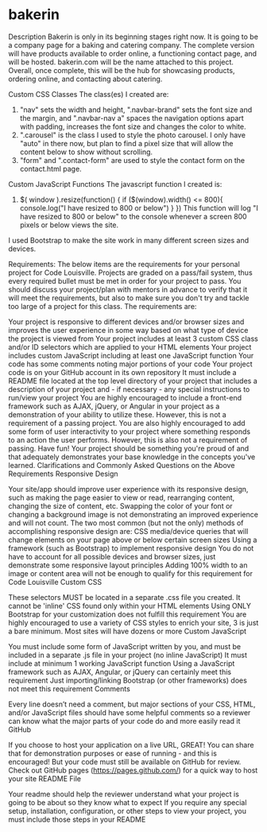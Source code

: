 # bakerin
Description
Bakerin is only in its beginning stages right now. It is going to be a company page for a baking and catering company. The complete version will have products available to order online, a functioning contact page, and will be hosted. bakerin.com will be the name attached to this project. Overall, once complete, this will be the hub for showcasing products, ordering online, and contacting about catering.

Custom CSS Classes
The class(es) I created are:

1. "nav" sets the width and height, ".navbar-brand" sets the font size and the margin, and ".navbar-nav a" spaces the navigation options apart with padding, increases the font size and changes the color to white.
2. ".carousel" is the class I used to style the photo carousel. I only have "auto" in there now, but plan to find a pixel size that will allow the content below to show without scrolling.
3. "form" and ".contact-form" are used to style the contact form on the contact.html page.

Custom JavaScript Functions
The javascript function I created is:

1. $( window ).resize(function() {
  if ($(window).width() <= 800){
    console.log("I have resized to 800 or below")
	}
})
This function will log "I have resized to 800 or below" to the console whenever a screen 800 pixels or below views the site.

I used Bootstrap to make the site work in many different screen sizes and devices.











Requirements:
The below items are the requirements for your personal project for Code Louisville. Projects are graded on a pass/fail system, thus every required bullet must be met in order for your project to pass. You should discuss your project/plan with mentors in advance to verify that it will meet the requirements, but also to make sure you don't try and tackle too large of a project for this class. The requirements are:

Your project is responsive to different devices and/or browser sizes and improves the user experience in some way based on what type of device the project is viewed from
Your project includes at least 3 custom CSS class and/or ID selectors which are applied to your HTML elements
Your project includes custom JavaScript including at least one JavaScript function
Your code has some comments noting major portions of your code
Your project code is on your GitHub account in its own repository
It must include a README file located at the top level directory of your project that includes a description of your project and - if necessary - any special instructions to run/view your project
You are highly encouraged to include a front-end framework such as AJAX, jQuery, or Angular in your project as a demonstration of your ability to utilize these. However, this is not a requirement of a passing project.
You are also highly encouraged to add some form of user interactivity to your project where something responds to an action the user performs. However, this is also not a requirement of passing.
Have fun! Your project should be something you're proud of and that adequately demonstrates your base knowledge in the concepts you've learned.
Clarifications and Commonly Asked Questions on the Above Requirements
Responsive Design

Your site/app should improve user experience with its responsive design, such as making the page easier to view or read, rearranging content, changing the size of content, etc. Swapping the color of your font or changing a background image is not demonstrating an improved experience and will not count.
The two most common (but not the only) methods of accomplishing responsive design are:
CSS media/device queries that will change elements on your page above or below certain screen sizes
Using a framework (such as Bootstrap) to implement responsive design
You do not have to account for all possible devices and browser sizes, just demonstrate some responsive layout principles
Adding 100% width to an image or content area will not be enough to qualify for this requirement for Code Louisville
Custom CSS

These selectors MUST be located in a separate .css file you created. It cannot be 'inline' CSS found only within your HTML elements
Using ONLY Bootstrap for your customization does not fulfill this requirement
You are highly encouraged to use a variety of CSS styles to enrich your site, 3 is just a bare minimum. Most sites will have dozens or more
Custom JavaScript

You must include some form of JavaScript written by you, and must be included in a separate .js file in your project (no inline JavaScript)
It must include at minimum 1 working JavaScript function
Using a JavaScript framework such as AJAX, Angular, or jQuery can certainly meet this requirement
Just importing/linking Bootstrap (or other frameworks) does not meet this requirement
Comments

Every line doesn’t need a comment, but major sections of your CSS, HTML, and/or JavaScript files should have some helpful comments so a reviewer can know what the major parts of your code do and more easily read it
GitHub

If you choose to host your application on a live URL, GREAT! You can share that for demonstration purposes or ease of running - and this is encouraged! But your code must still be available on GitHub for review.
Check out GitHub pages (https://pages.github.com/) for a quick way to host your site
README File

Your readme should help the reviewer understand what your project is going to be about so they know what to expect
If you require any special setup, installation, configuration, or other steps to view your project, you must include those steps in your README
